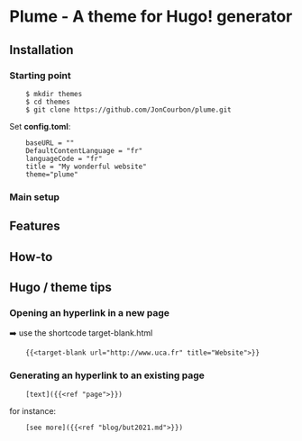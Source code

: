 # Plume - A theme for Hugo! generator

## Installation

### Starting point
````
    $ mkdir themes
    $ cd themes
    $ git clone https://github.com/JonCourbon/plume.git
````

Set **config.toml**:
````
    baseURL = ""
    DefaultContentLanguage = "fr"
    languageCode = "fr"
    title = "My wonderful website"
    theme="plume"
````

### Main setup


## Features


## How-to

## Hugo / theme tips 

### Opening an hyperlink in a new page
➡️ use the shortcode target-blank.html
````
    {{<target-blank url="http://www.uca.fr" title="Website">}}
````


### Generating an hyperlink to an existing page

```
    [text]({{<ref "page">}})
```
for instance:  
```
    [see more]({{<ref "blog/but2021.md">}})
```
